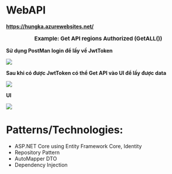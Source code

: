 # WebAPI
 **<a href="https://hungka.azurewebsites.net/">https://hungka.azurewebsites.net/</a>**
 **<p align="center" style="font-size: 15px;">Example: Get API regions Authorized (GetALL())</p>**

**Sử dụng PostMan login để lấy về JwtToken**

**<img maxwidth="200px" height="auto" src="https://github.com/hungkaw2011/WebAPI/assets/94224022/4fe057c5-30c8-429c-9dd1-bd84d4dde6b1"></img>**

**Sau khi có được JwtToken có thể Get API vào UI để lấy được data**

<img src="https://github.com/hungkaw2011/WebAPI/assets/94224022/4fe057c5-30c8-429c-9dd1-bd84d4dde6b1"></img>

**UI**

<img src="https://github.com/hungkaw2011/WebAPI/assets/94224022/35820681-7762-4622-9d85-00b0bf860532"></img>


# Patterns/Technologies:
* ASP.NET Core using Entity Framework Core, Identity
* Repository Pattern
* AutoMapper DTO
* Dependency Injection
